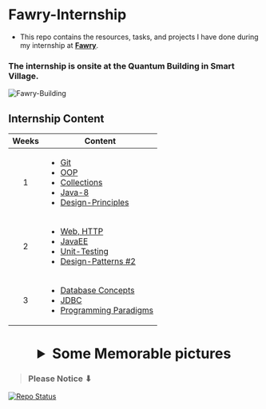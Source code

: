 # Fawry-Internship
- This repo contains the resources, tasks, and projects I have done during my internship at [**Fawry**](https://www.fawry.com/).

### The internship is onsite at the Quantum Building in Smart Village.

![Fawry-Building](https://github.com/user-attachments/assets/6ab0a7b4-9fa8-4356-8619-4f301e067296)

## Internship Content

<table>
  <thead>
    <tr>
      <th>Weeks</th>
      <th>Content</th>
    </tr>
  </thead>
  <tbody>
    <tr>
      <td align="center">1</td>
      <td>
        <ul>
          <li><a href="./Week-01/Git">Git</a></li>
          <li><a href="./Week-01/OOP">OOP</a></li>
          <li><a href="./Week-01/Collections">Collections</a></li>
          <li><a href="./Week-01/Java-8">Java-8</a></li>
          <li><a href="./Week-01/Design-Principles">Design-Principles</a></li>
        </ul>
      </td>
    </tr>
    <tr>
      <td align="center">2</td>
      <td>
        <ul>
          <li><a href="./Week-02/REST-API-Design">Web, HTTP</a></li>
          <li><a href="./Week-02/JakartaEE">JavaEE</a></li>
          <li><a href="./Week-02/Unit-Testing">Unit-Testing</a></li>
          <li><a href="./Week-02/Design-Patterns-2">Design-Patterns #2</a></li>
        </ul>
      </td>
    </tr>
    <tr>
      <td align="center">3</td>
      <td>
        <ul>
          <li><a href="./Week-03/Database-Concepts">Database Concepts</a></li>
          <li><a href="./Week-03/JDBC">JDBC</a></li>
          <li><a href="./Week-03/Programming-Paradigm">Programming Paradigms</a></li>
        </ul>
      </td>
    </tr>
  </tbody>
</table>

# <details align="center"><summary>Some Memorable pictures</summary>![fawry-pic](https://github.com/user-attachments/assets/0b6284b3-2fd5-4a1d-b3dc-9b3158daa768)</details>

> ### Please Notice ⬇
<a href="https://github.com/yousofkortam/Fawry-Internship">
    <img src="https://img.shields.io/badge/Repo%20Status-Under%20Development%20%E2%80%93%20Work%20in%20Progress-Dark%20Gray?labelColor=White&style=social&logo=github&link=https://github.com/yousofkortam/Fawry-Internship" alt="Repo Status" />
</a>
